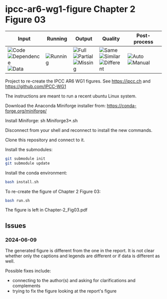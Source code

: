 # ipcc-ar6-wg1-figure Chapter 2 Figure 03


| Input | Running | Output | Quality | Post-process |
|-------|---------|--------|---------|--------------|
| ![Code](https://img.shields.io/badge/Code-Complete-green) <br> ![Dependence](https://img.shields.io/badge/Dependence-Complete-green) <br> ![Data](https://img.shields.io/badge/Data-Complete-green) | ![Running](https://img.shields.io/badge/Running-green) | ![Full](https://img.shields.io/badge/1/3-Full-green) <br> ![Partial](https://img.shields.io/badge/0/3-Partial-orange) <br> ![Missing](https://img.shields.io/badge/2/3-Missing-red) | ![Same](https://img.shields.io/badge/0/1-Same-green) <br> ![Similar](https://img.shields.io/badge/1/1-Similar-orange) <br> ![Different](https://img.shields.io/badge/0/1-Different-red) | ![Auto](https://img.shields.io/badge/Auto-orange) ![Manual](https://img.shields.io/badge/Manual-orange) |


Project to re-create the IPCC AR6 WG1 figures. See https://ipcc.ch and https://github.com/IPCC-WG1

The instructions are meant to run a recent ubuntu Linux system.

Download the Anaconda Miniforge installer from:
https://conda-forge.org/miniforge/

Install Miniforge:
sh Miniforge3*.sh

Disconnect from your shell and reconnect to install the new commands.

Clone this repository and connect to it.

Install the submodules:
```sh
git submodule init
git submodule update
```

Install the conda environment:

```sh
bash install.sh
```

To re-create the figure of Chapter 2 Figure 03:

```sh
bash run.sh
```

The figure is left in Chapter-2_Fig03.pdf

## Issues

### 2024-06-09

The generated figure is different from the one in the report. It is not clear whether only the captions and legends are different or if data is different as well.

Possible fixes include:
- connecting to the author(s) and asking for clarifications and complements
- trying to fix the figure looking at the report's figure
